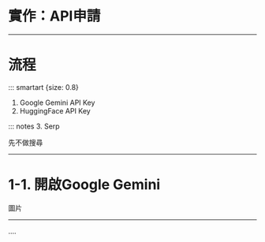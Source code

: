 # 實作：API申請

----

# 流程

::: smartart {size: 0.8}

1. Google Gemini API Key
2. HuggingFace API Key

::: notes
3. Serp

先不做搜尋

----

# 1-1. 開啟Google Gemini

圖片

----

....

